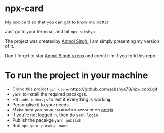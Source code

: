 # npx-card

My npx card so that you can get to know me better.

Just go to your terminal, and hit `npx sakshya`

The project was created by [Anmol Singh.] I am simply presenting my version of it.

Don't forget to star [Anmol Singh's repo] and credit him if you fork this repo.

# To run the project in your machine

- Clone this project `git clone` https://github.com/sakshya73/npx-card.git
- `yarn` to install the required pacakges.
- Hit `node index.js` to test if everything is working.
- Personalise it to your needs.
- Make sure you have created an account on [npmjs]
- If you're not logged in, then do `yarn login`
- Publish the pacakge `yarn publish`
- Run `npx your-pacakge-name`

[anmol singh.]: https://github.com/anmol098/npx_card
[anmol singh's repo]: https://github.com/anmol098/npx_card
[npmjs]: https://www.npmjs.com/
